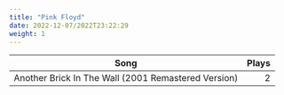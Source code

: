 ```yaml
---
title: "Pink Floyd"
date: 2022-12-07/2022T23:22:29
weight: 1
---
```




 Song | Plays 
----- | -----:
Another Brick In The Wall (2001 Remastered Version) | 2
